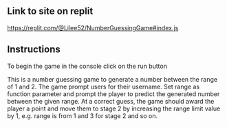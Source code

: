 ## Link to site on replit

https://replit.com/@Lilee52/NumberGuessingGame#index.js

## Instructions
To begin the game in the console click on the run button

This is a number guessing game to generate a number between the range of 1 and 2. The game prompt users for their username.
Set range as function parameter and prompt the player to predict the generated number between the given range. At a correct guess, the game should award the 
player a point and move them to stage 2 by increasing the range limit value by 1, e.g. range is from 1 and 3 for stage 2 and so on. 

